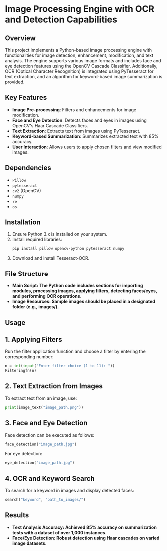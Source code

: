 # Image Processing Engine with OCR and Detection Capabilities

## Overview
This project implements a Python-based image processing engine with functionalities for image detection, enhancement, modification, and text analysis. The engine supports various image formats and includes face and eye detection features using the OpenCV Cascade Classifier. Additionally, OCR (Optical Character Recognition) is integrated using PyTesseract for text extraction, and an algorithm for keyword-based image summarization is provided.

## Key Features
- **Image Pre-processing**: Filters and enhancements for image modification.
- **Face and Eye Detection**: Detects faces and eyes in images using OpenCV's Haar Cascade Classifiers.
- **Text Extraction**: Extracts text from images using PyTesseract.
- **Keyword-based Summarization**: Summarizes extracted text with 85% accuracy.
- **User Interaction**: Allows users to apply chosen filters and view modified images.

## Dependencies
- `Pillow`
- `pytesseract`
- `cv2` (OpenCV)
- `numpy`
- `re`
- `os`

## Installation
1. Ensure Python 3.x is installed on your system.
2. Install required libraries:
   ```bash
   pip install pillow opencv-python pytesseract numpy
   ```
3.	Download and install Tesseract-OCR.

## File Structure

-	**Main Script: The Python code includes sections for importing modules, processing images, applying filters, detecting faces/eyes, and performing OCR operations.**
- **Image Resources: Sample images should be placed in a designated folder (e.g., images/).**

## Usage

## 1. Applying Filters

Run the filter application function and choose a filter by entering the corresponding number:
```python
n = int(input("Enter filter choice (1 to 11): "))
Filteringfn(n)
```

## 2. Text Extraction from Images

To extract text from an image, use:
```python
print(image_text("image_path.png"))
```

## 3. Face and Eye Detection

Face detection can be executed as follows:
```python
face_detection("image_path.jpg")
```
For eye detection:
```python
eye_detection("image_path.jpg")
```
## 4. OCR and Keyword Search

To search for a keyword in images and display detected faces:
```python
search("keyword", "path_to_images/")
```

## Results
- **Text Analysis Accuracy: Achieved 85% accuracy on summarization tests with a dataset of over 1,000 instances.**
- **Face/Eye Detection: Robust detection using Haar cascades on varied image datasets.**
